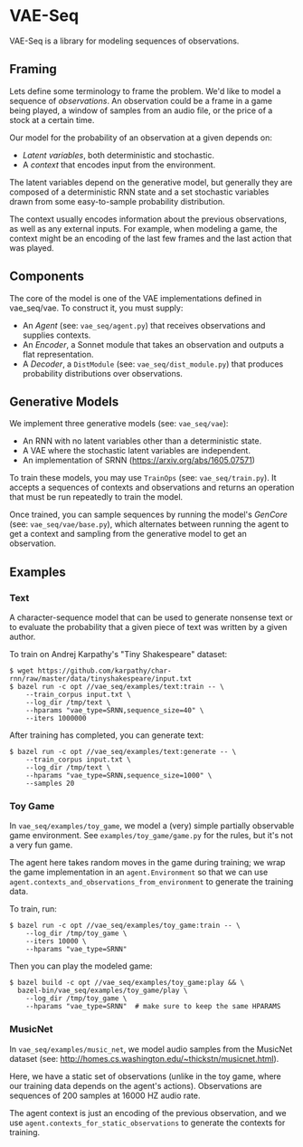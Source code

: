 # VAE-Seq

VAE-Seq is a library for modeling sequences of observations.

## Framing

Lets define some terminology to frame the problem. We'd like to model
a sequence of *observations*. An observation could be a frame in a
game being played, a window of samples from an audio file, or the
price of a stock at a certain time.

Our model for the probability of an observation at a given depends on:

  * *Latent variables*, both deterministic and stochastic.
  * A *context* that encodes input from the environment.

The latent variables depend on the generative model, but generally
they are composed of a deterministic RNN state and a set stochastic
variables drawn from some easy-to-sample probability distribution.

The context usually encodes information about the previous
observations, as well as any external inputs. For example, when
modeling a game, the context might be an encoding of the last few
frames and the last action that was played.

## Components

The core of the model is one of the VAE implementations defined in
vae_seq/vae. To construct it, you must supply:

  * An *Agent* (see: `vae_seq/agent.py`) that receives observations
    and supplies contexts.
  * An *Encoder*, a Sonnet module that takes an observation and
    outputs a flat representation.
  * A *Decoder*, a `DistModule` (see: `vae_seq/dist_module.py`) that
    produces probability distributions over observations.

## Generative Models

We implement three generative models (see: `vae_seq/vae`):

  * An RNN with no latent variables other than a deterministic state.
  * A VAE where the stochastic latent variables are independent.
  * An implementation of SRNN (https://arxiv.org/abs/1605.07571)

To train these models, you may use `TrainOps` (see:
`vae_seq/train.py`). It accepts a sequences of contexts and
observations and returns an operation that must be run repeatedly to
train the model.

Once trained, you can sample sequences by running the model's
*GenCore* (see: `vae_seq/vae/base.py`), which alternates between
running the agent to get a context and sampling from the generative
model to get an observation.


## Examples

### Text

A character-sequence model that can be used to generate nonsense text
or to evaluate the probability that a given piece of text was written
by a given author.

To train on Andrej Karpathy's "Tiny Shakespeare" dataset:
```shell
$ wget https://github.com/karpathy/char-rnn/raw/master/data/tinyshakespeare/input.txt
$ bazel run -c opt //vae_seq/examples/text:train -- \
    --train_corpus input.txt \
    --log_dir /tmp/text \
    --hparams "vae_type=SRNN,sequence_size=40" \
    --iters 1000000
```

After training has completed, you can generate text:
```shell
$ bazel run -c opt //vae_seq/examples/text:generate -- \
    --train_corpus input.txt \
    --log_dir /tmp/text \
    --hparams "vae_type=SRNN,sequence_size=1000" \
    --samples 20
```

### Toy Game

In `vae_seq/examples/toy_game`, we model a (very) simple partially
observable game environment. See `examples/toy_game/game.py` for the
rules, but it's not a very fun game.

The agent here takes random moves in the game during
training; we wrap the game implementation in an `agent.Environment` so
that we can use `agent.contexts_and_observations_from_environment` to
generate the training data.

To train, run:
```shell
$ bazel run -c opt //vae_seq/examples/toy_game:train -- \
    --log_dir /tmp/toy_game \
    --iters 10000 \
    --hparams "vae_type=SRNN"
```

Then you can play the modeled game:
```shell
$ bazel build -c opt //vae_seq/examples/toy_game:play && \
  bazel-bin/vae_seq/examples/toy_game/play \
    --log_dir /tmp/toy_game \
    --hparams "vae_type=SRNN"  # make sure to keep the same HPARAMS
```

### MusicNet

In `vae_seq/examples/music_net`, we model audio samples from the
MusicNet dataset (see: http://homes.cs.washington.edu/~thickstn/musicnet.html).

Here, we have a static set of observations (unlike in the toy game,
where our training data depends on the agent's actions). Observations
are sequences of 200 samples at 16000 HZ audio rate.

The agent context is just an encoding of the previous observation, and
we use `agent.contexts_for_static_observations` to generate the
contexts for training.

